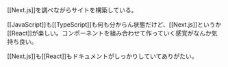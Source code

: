 [[Next.js]]を調べながらサイトを構築している。

[[JavaScript]]も[[TypeScript]]も何も分からん状態だけど、[[Next.js]]というか[[React]]が楽しい。コンポーネントを組み合わせて作っていく感覚がなんか気持ち良い。

[[Next.js]]も[[React]]もドキュメントがしっかりしていてありがたい。
